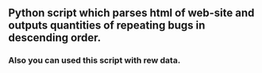## Python script which parses html of web-site and outputs quantities of repeating bugs in descending order.
### Also you can used this script with rew data.
